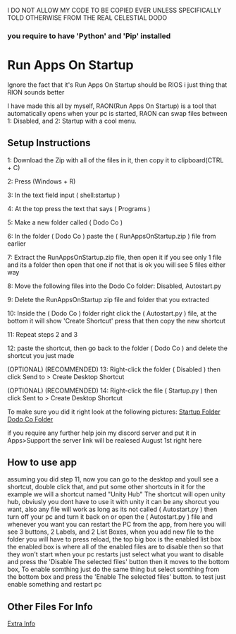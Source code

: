 I DO NOT ALLOW MY CODE TO BE COPIED EVER UNLESS SPECIFICALLY TOLD OTHERWISE FROM THE REAL CELESTIAL DODO
### you require to have 'Python' and 'Pip' installed ###
# Run Apps On Startup

Ignore the fact that it's Run Apps On Startup should be RIOS i just thing that RION sounds better
 
I have made this all by myself,
RAON(Run Apps On Startup) is a tool that automatically opens when your pc is started, RAON can swap files between 1: Disabled, and 2: Startup with a cool menu.

## Setup Instructions ##

1: Download the Zip with all of the files in it, then copy it to clipboard(CTRL + C)

2: Press (Windows + R)

3: In the text field input ( shell:startup )

4: At the top press the text that says ( Programs )

5: Make a new folder called ( Dodo Co )

6: In the folder ( Dodo Co ) paste the ( RunAppsOnStartup.zip ) file from earlier 

7: Extract the RunAppsOnStartup.zip file, then open it if you see only 1 file and its a folder then open that one if not that is ok you will see 5 files either way

8: Move the following files into the Dodo Co folder: Disabled, Autostart.py

9: Delete the RunAppsOnStartup zip file and folder that you extracted

10: Inside the ( Dodo Co ) folder right click the ( Autostart.py ) file, at the bottom it will show 'Create Shortcut' press that then copy the new shortcut

11: Repeat steps 2 and 3

12: paste the shortcut, then go back to the folder ( Dodo Co ) and delete the shortcut you just made

(OPTIONAL) (RECOMMENDED) 13: Right-click the folder ( Disabled ) then click Send to > Create Desktop Shortcut

(OPTIONAL) (RECOMMENDED) 14: Right-click the file ( Startup.py ) then click Sent to > Create Desktop Shortcut

To make sure you did it right look at the following pictures:
[Startup Folder](https://github.com/CelestialDodo/RunAppsOnStartup/blob/main/Startup%20Folder.jpg)
[Dodo Co Folder](https://github.com/CelestialDodo/RunAppsOnStartup/blob/main/Dodo%20Co%20Folder.jpg)

if you require any further help join my discord server and put it in Apps>Support
the server link will be realesed August 1st right here

## How to use app ##

assuming you did step 11, now you can go to the desktop and youll see a shortcut, double click that, and put some other shortcuts in it for the example we will a shortcut named "Unity Hub" The shortcut will open unity hub, obviusly you dont have to use it with unity it can be any shorcut you want, also any file will work as long as its not called ( Autostart.py ) then turn off your pc and turn it back on or open the ( Autostart.py ) file and whenever you want you can restart the PC from the app, from here you will see 3 buttons, 2 Labels, and 2 List Boxes, when you add new file to the folder you will have to press reload, the top big box is the enabled list box the enabled box is where all of the enabled files are to disable then so that they won't start when your pc restarts just select what you want to disable and press the 'Disable The selected files' button then it moves to the bottom box, To enable somthing just do the same thing but select somthing from the bottom box and press the 'Enable The selected files' button. to test just enable something and restart pc

## Other Files For Info ##

[Extra Info](https://github.com/CelestialDodo/RunAppsOnStartup/blob/main/Info-Info.md)
